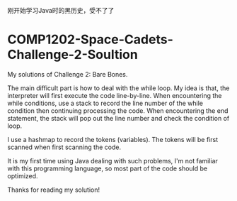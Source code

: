 刚开始学习Java时的黑历史，受不了了

# COMP1202-Space-Cadets-Challenge-2-Soultion
My solutions of Challenge 2: Bare Bones.

The main difficult part is how to deal with the while loop.
My idea is that, the interpreter will first execute the code line-by-line.
When encountering the while conditions, use a stack to record the line number of the while condition
  then continuing processing the code.
When encountering the end statement, the stack will pop out the line number and check the condition of loop.

I use a hashmap to record the tokens (variables).
The tokens will be first scanned when first scanning the code.

It is my first time using Java dealing with such problems, 
I'm not familiar with this programming language, so most part of the code should be optimized.

Thanks for reading my solution!
